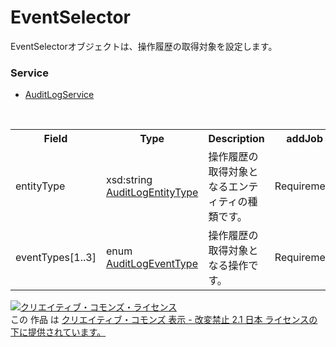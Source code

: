 # EventSelector
EventSelectorオブジェクトは、操作履歴の取得対象を設定します。
  
### Service
+ [AuditLogService](../services/AuditLogService.md)
 
<table>
 <tr>
  <th>Field</th>
  <th>Type</th>
  <th>Description</th>
  <th>addJob</th>
 </tr>
 <tr>
  <td>entityType</td>
  <td>xsd:string<br><a href="AuditLogEntityType.md">AuditLogEntityType</a></td>
  <td>操作履歴の取得対象となるエンティティの種類です。</td>
  <td>Requirement</td>
 </tr>
 <tr>
  <td>eventTypes[1..3]</td>
  <td>enum<br><a href="AuditLogEventType.md">AuditLogEventType</a></td>
  <td>操作履歴の取得対象となる操作です。</td>
  <td>Requirement</td>
 </tr>
 </table>
   
<a rel="license" href="http://creativecommons.org/licenses/by-nd/2.1/jp/"><img alt="クリエイティブ・コモンズ・ライセンス" style="border-width:0" src="https://i.creativecommons.org/l/by-nd/2.1/jp/88x31.png" /></a><br />この 作品 は <a rel="license" href="http://creativecommons.org/licenses/by-nd/2.1/jp/">クリエイティブ・コモンズ 表示 - 改変禁止 2.1 日本 ライセンスの下に提供されています。</a>
